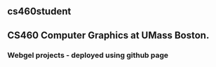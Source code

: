 ## cs460student
## CS460 Computer Graphics at UMass Boston.
### Webgel projects - deployed using github page  
